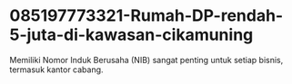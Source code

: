 # 085197773321-Rumah-DP-rendah-5-juta-di-kawasan-cikamuning
Memiliki Nomor Induk Berusaha (NIB) sangat penting untuk setiap bisnis, termasuk kantor cabang.
